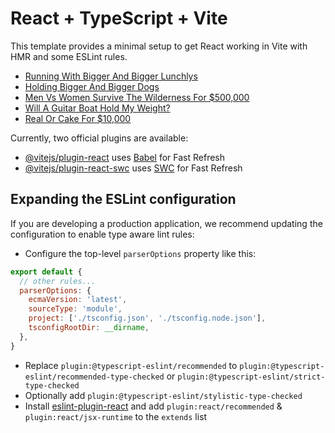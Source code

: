 # React + TypeScript + Vite

This template provides a minimal setup to get React working in Vite with HMR and some ESLint rules.

<!-- YOUTUBE:START -->
- [Running With Bigger And Bigger Lunchlys](https://www.youtube.com/watch?v=nbzQdlWrcnk)
- [Holding Bigger And Bigger Dogs](https://www.youtube.com/watch?v=8krJy31Diow)
- [Men Vs Women Survive The Wilderness For $500,000](https://www.youtube.com/watch?v=aRcUVhVlSHg)
- [Will A Guitar Boat Hold My Weight?](https://www.youtube.com/watch?v=Jo7sfpeWqwE)
- [Real Or Cake For $10,000](https://www.youtube.com/watch?v=QtD-CeUdRUQ)
<!-- YOUTUBE:END -->

Currently, two official plugins are available:

- [@vitejs/plugin-react](https://github.com/vitejs/vite-plugin-react/blob/main/packages/plugin-react/README.md) uses [Babel](https://babeljs.io/) for Fast Refresh
- [@vitejs/plugin-react-swc](https://github.com/vitejs/vite-plugin-react-swc) uses [SWC](https://swc.rs/) for Fast Refresh

## Expanding the ESLint configuration

If you are developing a production application, we recommend updating the configuration to enable type aware lint rules:

- Configure the top-level `parserOptions` property like this:

```js
export default {
  // other rules...
  parserOptions: {
    ecmaVersion: 'latest',
    sourceType: 'module',
    project: ['./tsconfig.json', './tsconfig.node.json'],
    tsconfigRootDir: __dirname,
  },
}
```

- Replace `plugin:@typescript-eslint/recommended` to `plugin:@typescript-eslint/recommended-type-checked` or `plugin:@typescript-eslint/strict-type-checked`
- Optionally add `plugin:@typescript-eslint/stylistic-type-checked`
- Install [eslint-plugin-react](https://github.com/jsx-eslint/eslint-plugin-react) and add `plugin:react/recommended` & `plugin:react/jsx-runtime` to the `extends` list
